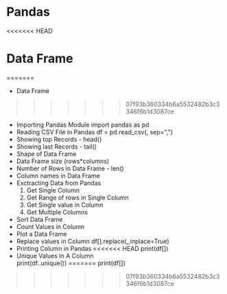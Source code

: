 # Pandas
<<<<<<< HEAD
# Data Frame
=======
* Data Frame
>>>>>>> 07f93b360334b6a5532482b3c3346f6b1d3087ce
* Importing Pandas Module
    import pandas as pd
* Reading CSV File in Pandas
    df = pd.read_csv(<csv File Path>, sep=",")
* Showing top Records - head\(\)
* Showing last Records - tail\(\)
* Shape of Data Frame
* Data Frame size \(rows\*columns\)
* Number of Rows in Data Frame - len\(\) 
* Column names in Data Frame 
* Exctracting Data from Pandas
  1. Get Single Column
  2. Get Range of rows in Single Column
  3. Get Single value in Column
  4. Get Multiple Columns
* Sort Data Frame
* Count Values in Column
* Plot a Data Frame
* Replace values in Column 
    df[<Column Name>].replace(<Value to Serch>,<Value to Replace>,inplace=True)
* Printing Column in Pandas
<<<<<<< HEAD
    print(df[<Column Name>])   
* Unique Values In A Column     
    print(df.<Column Name>.unique())
=======
    print(df[<Column Name>])    
>>>>>>> 07f93b360334b6a5532482b3c3346f6b1d3087ce
